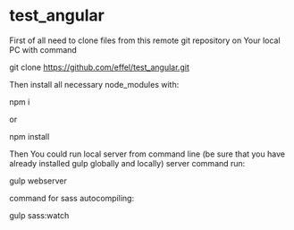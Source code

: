 # test_angular

First of all need to clone files from this remote git repository on Your local PC with command 

git clone https://github.com/effel/test_angular.git

Then install all necessary node_modules with: 

npm i

or

npm install

Then You could run local server from command line (be sure that you have already installed gulp globally and locally)
server command run:

gulp webserver

command for sass autocompiling:

gulp sass:watch
